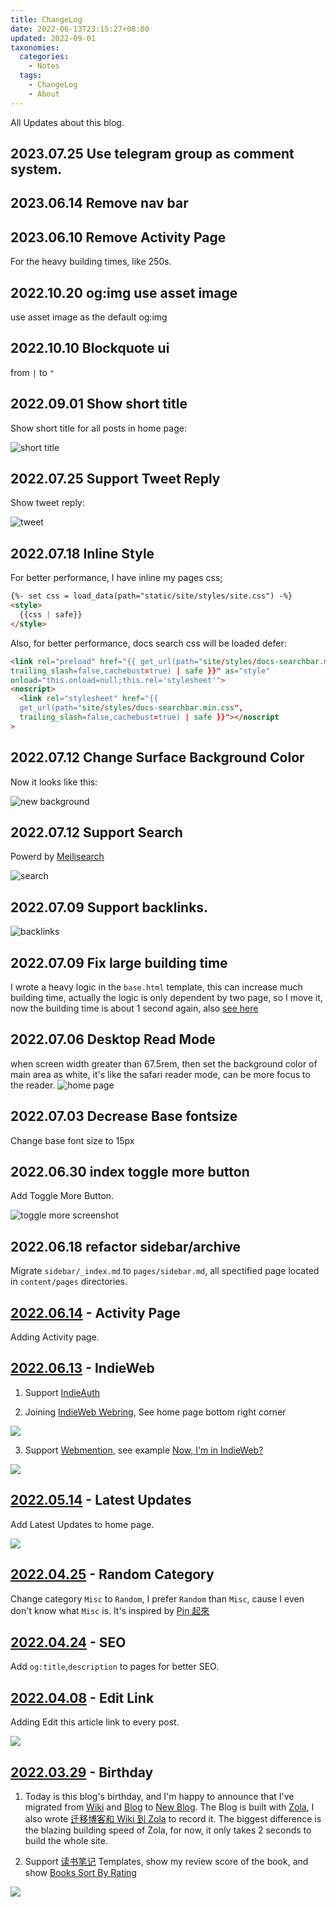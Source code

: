 ```yaml
---
title: ChangeLog
date: 2022-06-13T23:15:27+08:00
updated: 2022-09-01
taxonomies:
  categories:
    - Notes
  tags:
    - ChangeLog
    - About
---
```


All Updates about this blog.

<!-- more -->

## 2023.07.25 Use telegram group as comment system.

## 2023.06.14 Remove nav bar

## 2023.06.10 Remove Activity Page

For the heavy building times, like 250s.

## 2022.10.20 og:img use asset image

use asset image as the default og:img

## 2022.10.10 Blockquote ui

from `|` to `"`

## 2022.09.01 Show short title

Show short title for all posts in home page:

![short title](./show-short-title.png)

## 2022.07.25 Support Tweet Reply

Show tweet reply:

![tweet](./tweet-reply.png)

## 2022.07.18 Inline Style

For better performance, I have inline my pages css;

```html
{%- set css = load_data(path="static/site/styles/site.css") -%}
<style>
  {{css | safe}}
</style>
```

Also, for better performance, docs search css will be loaded defer:

```html
<link rel="preload" href="{{ get_url(path="site/styles/docs-searchbar.min.css",
trailing_slash=false,cachebust=true) | safe }}" as="style"
onload="this.onload=null;this.rel='stylesheet'">
<noscript>
  <link rel="stylesheet" href="{{
  get_url(path="site/styles/docs-searchbar.min.css",
  trailing_slash=false,cachebust=true) | safe }}"></noscript
>
```

## 2022.07.12 Change Surface Background Color

Now it looks like this:

![new background](./new-backgroup-color-2022-07-12.png)

## 2022.07.12 Support Search

Powerd by [Meilisearch](https://github.com/meilisearch/meilisearch)

![search](./search-prerview.png)

## 2022.07.09 Support backlinks.

![backlinks](./backlinks.png)

## 2022.07.09 Fix large building time

I wrote a heavy logic in the `base.html` template, this can increase much
building time, actually the logic is only dependent by two page, so I move it,
now the building time is about 1 second again, also
[see here](https://github.com/getzola/zola/issues/1902#issuecomment-1178845667)

## 2022.07.06 Desktop Read Mode

when screen width greater than 67.5rem, then set the background color of main
area as white, it's like the safari reader mode, can be more focus to the
reader. ![home page](./2022-07-06-home-page-screen-shot.png)

## 2022.07.03 Decrease Base fontsize

Change base font size to 15px

## 2022.06.30 index toggle more button

Add Toggle More Button.

![toggle more screenshot](./toggle-more.png)

## 2022.06.18 refactor sidebar/archive

Migrate `sidebar/_index.md` to `pages/sidebar.md`, all spectified page located
in `content/pages` directories.

## [2022.06.14](https://github.com/theowenyoung/blog/commit/7a87eb29b6e3eaafdae14488a8f42de817073f3f) - Activity Page

Adding Activity page.

## [2022.06.13](https://github.com/theowenyoung/blog/commit/c20bb4c97540e91ed2f555800d36ebbe05379155) - IndieWeb

1. Support [IndieAuth](https://indieauth.net/)

2. Joining [IndieWeb Webring](https://xn--sr8hvo.ws/), See home page bottom
   right corner

![](./indiewebring.jpg)

3. Support [Webmention](https://indieweb.org/Webmention), see example
   [Now, I'm in IndieWeb?](/content/blog/indieweb.en.md)

![](./webmention-response.jpg)

## [2022.05.14](https://github.com/theowenyoung/blog/commit/cb7e8ec8cc115a35948906c2c91679826e561c79) - Latest Updates

Add Latest Updates to home page.

![](./recently-updated.jpg)

## [2022.04.25](https://github.com/theowenyoung/blog/commit/ebe57d4b3717c5052ea3319e8e1f04e9d7b80153) - Random Category

Change category `Misc` to `Random`, I prefer `Random` than `Misc`, cause I even
don't know what `Misc` is. It's inspired by
[Pin 起來](https://pinchlime.com/categories/random/)

## [2022.04.24](https://github.com/theowenyoung/blog/commit/cfc2b4dc4c96c1e16e8f4a257da2d30b254f8afc) - SEO

Add `og:title`,`description` to pages for better SEO.

## [2022.04.08](https://github.com/theowenyoung/blog/commit/06f1d35a7a5a8e4c97d4189cf3204b4b7c4bdea2) - Edit Link

Adding Edit this article link to every post.

![](./edit-link.jpg)

## [2022.03.29](https://github.com/theowenyoung/blog/commit/0f8244f2e8a8799ce6b6cbd82914db734af33f30) - Birthday

1. Today is this blog's birthday, and I'm happy to announce that I've migrated
   from [Wiki](https://wiki.owenyoung.com/) and
   [Blog](https://blog.owenyoung.com/) to
   [New Blog](https://www.owenyoung.com/). The Blog is built with
   [Zola](https://www.getzola.org/), I also wrote
   [迁移博客和 Wiki 到 Zola](/content/blog/migrate-to-zola/index.md) to record it. The
   biggest difference is the blazing building speed of Zola, for now, it only
   takes 2 seconds to build the whole site.

2. Support [读书笔记](/content/blog/books/_index.md) Templates, show my review score
   of the book, and show [Books Sort By Rating](/content/pages/books.md)

![](./books-template.jpg)
